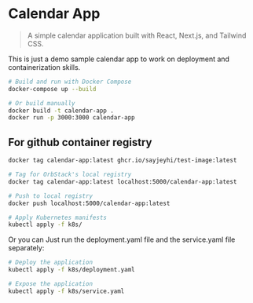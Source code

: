 # Calendar App
> A simple calendar application built with React, Next.js, and Tailwind CSS.

This is just a demo sample calendar app to work on deployment and containerization skills.

```bash
# Build and run with Docker Compose
docker-compose up --build

# Or build manually
docker build -t calendar-app .
docker run -p 3000:3000 calendar-app
```

## For github container registry

```bash
docker tag calendar-app:latest ghcr.io/sayjeyhi/test-image:latest
```


```bash
# Tag for OrbStack's local registry
docker tag calendar-app:latest localhost:5000/calendar-app:latest

# Push to local registry
docker push localhost:5000/calendar-app:latest
```

```bash
# Apply Kubernetes manifests
kubectl apply -f k8s/
```

Or you can Just run the deployment.yaml file and the service.yaml file separately:

```bash
# Deploy the application
kubectl apply -f k8s/deployment.yaml

# Expose the application
kubectl apply -f k8s/service.yaml
```
